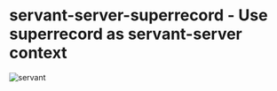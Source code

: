 # servant-server-superrecord - Use superrecord as servant-server context

![servant](https://raw.githubusercontent.com/haskell-servant/servant/master/servant.png)
